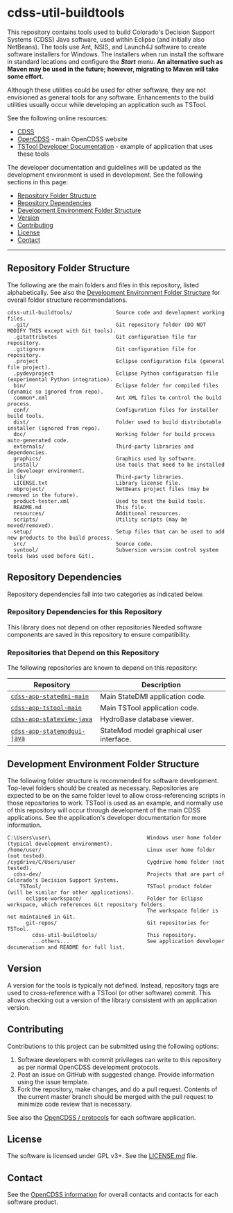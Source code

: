 # cdss-util-buildtools #

This repository contains tools used to build Colorado's Decision Support Systems (CDSS) Java software,
used within Eclipse (and initially also NetBeans).
The tools use Ant, NSIS, and Launch4J software to create software installers for Windows.
The installers when run install the software in standard locations and configure
the ***Start*** menu.
**An alternative such as Maven may be used in the future;
however, migrating to Maven will take some effort.**

Although these utilities could be used for other software,
they are not envisioned as general tools for any software.
Enhancements to the build utilities usually occur while developing an application such as TSTool.

See the following online resources:

* [CDSS](http://cdss.state.co.us)
* [OpenCDSS](http://opencdss.state.co.us/) - main OpenCDSS website
* [TSTool Developer Documentation](http://opencdss.state.co.us/tstool/latest/doc-dev/) - example of application that uses these tools

The developer documentation and guidelines will be updated as the development environment is used in development.  See the following sections in this page:

* [Repository Folder Structure](#repository-folder-structure)
* [Repository Dependencies](#repository-dependencies)
* [Development Environment Folder Structure](#development-environment-folder-structure)
* [Version](#version)
* [Contributing](#contributing)
* [License](#license)
* [Contact](#contact)

--------

## Repository Folder Structure ##

The following are the main folders and files in this repository, listed alphabetically.
See also the [Development Environment Folder Structure](#development-environment-folder-structure)
for overall folder structure recommendations.

```
cdss-util-buildtools/              Source code and development working files.
  .git/                            Git repository folder (DO NOT MODIFY THIS except with Git tools).
  .gitattributes                   Git configuration file for repository.
  .gitignore                       Git configuration file for repository.
  .project                         Eclipse configuration file (general file project).
  .pydevproject                    Eclipse Python configuration file (experimental Python integration).
  bin/                             Eclipse folder for compiled files (dynamic so ignored from repo).
  common*.xml                      Ant XML files to control the build process.
  conf/                            Configuration files for installer build tools.
  dist/                            Folder used to build distributable installer (ignored from repo).
  doc/                             Working folder for build process auto-generated code.
  externals/                       Third-party libraries and dependencies.
  graphics/                        Graphics used by software.
  install/                         Use tools that need to be installed in develoepr environment.
  lib/                             Third-party libraries.
  LICENSE.txt                      Library license file.
  nbproject/                       NetBeans project files (may be removed in the future).
  product-tester.xml               Used to test the build tools.
  README.md                        This file.
  resources/                       Additional resources.
  scripts/                         Utility scripts (may be moved/removed).
  setup/                           Setup files that can be used to add new products to the build process.
  src/                             Source code.
  svntool/                         Subversion version control system tools (was used before Git).
```

## Repository Dependencies ##

Repository dependencies fall into two categories as indicated below.

### Repository Dependencies for this Repository ###

This library does not depend on other repositories
Needed software components are saved in this repository
to ensure compatibility.

### Repositories that Depend on this Repository ###

The following repositories are known to depend on this repository:

|**Repository**|**Description**|
|----------------------------------------------------------------------------------------------------------------|----------------------------------------------------|
|[`cdss-app-statedmi-main`](https://github.com/OpenCDSS/cdss-app-statedmi-main)                                  |Main StateDMI application code.|
|[`cdss-app-tstool-main`](https://github.com/OpenCDSS/cdss-app-tstool-main)                                      |Main TSTool application code.|
|[`cdss-app-stateview-java`](https://github.com/OpenCDSS/cdss-app-stateview-java)                                |HydroBase database viewer.|
|[`cdss-app-statemodgui-java`](https://github.com/OpenCDSS/cdss-app-statemodgui-java)                            |StateMod model graphical user interface.|

## Development Environment Folder Structure ##

The following folder structure is recommended for software development.
Top-level folders should be created as necessary.
Repositories are expected to be on the same folder level to allow cross-referencing
scripts in those repositories to work.
TSTool is used as an example, and normally use of this repository will occur
through development of the main CDSS applications.
See the application's developer documentation for more information.

```
C:\Users\user\                               Windows user home folder (typical development environment).
/home/user/                                  Linux user home folder (not tested).
/cygdrive/C/Users/user                       Cygdrive home folder (not tested).
  cdss-dev/                                  Projects that are part of Colorado's Decision Support Systems.
    TSTool/                                  TSTool product folder (will be similar for other applications).
      eclipse-workspace/                     Folder for Eclipse workspace, which references Git repository folders.
                                             The workspace folder is not maintained in Git.
      git-repos/                             Git repositories for TSTool.
        cdss-util-buildtools/                This repository.
        ...others...                         See application developer documenation and README for full list.

```

## Version ##

A version for the tools is typically not defined.
Instead, repository tags are used to cross-reference with a TSTool (or other software) commit.
This allows checking out a version of the library consistent with an application version.

## Contributing ##

Contributions to this project can be submitted using the following options:

1.  Software developers with commit privileges can write to this repository
    as per normal OpenCDSS development protocols.
2.  Post an issue on GitHub with suggested change.  Provide information using the issue template.
3.  Fork the repository, make changes, and do a pull request.
    Contents of the current master branch should be merged with the pull request to minimize
    code review that is necessary.

See also the [OpenCDSS / protocols](http://opencdss.state.co.us/) for each software application.

## License ##

The software is licensed under GPL v3+.  See the [LICENSE.md](LICENSE.md) file.

## Contact ##

See the [OpenCDSS information](http://opencdss.state.co.us/) for overall contacts and contacts for each software product.
